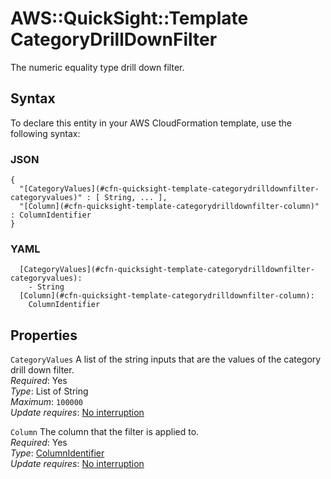 # AWS::QuickSight::Template CategoryDrillDownFilter<a name="aws-properties-quicksight-template-categorydrilldownfilter"></a>

The numeric equality type drill down filter\.

## Syntax<a name="aws-properties-quicksight-template-categorydrilldownfilter-syntax"></a>

To declare this entity in your AWS CloudFormation template, use the following syntax:

### JSON<a name="aws-properties-quicksight-template-categorydrilldownfilter-syntax.json"></a>

```
{
  "[CategoryValues](#cfn-quicksight-template-categorydrilldownfilter-categoryvalues)" : [ String, ... ],
  "[Column](#cfn-quicksight-template-categorydrilldownfilter-column)" : ColumnIdentifier
}
```

### YAML<a name="aws-properties-quicksight-template-categorydrilldownfilter-syntax.yaml"></a>

```
  [CategoryValues](#cfn-quicksight-template-categorydrilldownfilter-categoryvalues): 
    - String
  [Column](#cfn-quicksight-template-categorydrilldownfilter-column): 
    ColumnIdentifier
```

## Properties<a name="aws-properties-quicksight-template-categorydrilldownfilter-properties"></a>

`CategoryValues`  <a name="cfn-quicksight-template-categorydrilldownfilter-categoryvalues"></a>
A list of the string inputs that are the values of the category drill down filter\.  
*Required*: Yes  
*Type*: List of String  
*Maximum*: `100000`  
*Update requires*: [No interruption](https://docs.aws.amazon.com/AWSCloudFormation/latest/UserGuide/using-cfn-updating-stacks-update-behaviors.html#update-no-interrupt)

`Column`  <a name="cfn-quicksight-template-categorydrilldownfilter-column"></a>
The column that the filter is applied to\.  
*Required*: Yes  
*Type*: [ColumnIdentifier](aws-properties-quicksight-template-columnidentifier.md)  
*Update requires*: [No interruption](https://docs.aws.amazon.com/AWSCloudFormation/latest/UserGuide/using-cfn-updating-stacks-update-behaviors.html#update-no-interrupt)